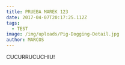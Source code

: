 ```yaml
---
title: PRUEBA MAREK 123
date: 2017-04-07T20:17:25.112Z
tags:
  - TEST
image: /img/uploads/Pig-Dogging-Detail.jpg
author: MARCOS
---
```


CUCURRUCUCHIU!
